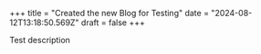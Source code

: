 +++
title = "Created the new Blog for Testing"
date = "2024-08-12T13:18:50.569Z"
draft = false
+++

  Test description
        